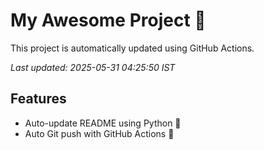 # My Awesome Project 🚀

This project is automatically updated using GitHub Actions.

_Last updated: 2025-05-31 04:25:50 IST_

## Features
- Auto-update README using Python 🐍
- Auto Git push with GitHub Actions 🤖
